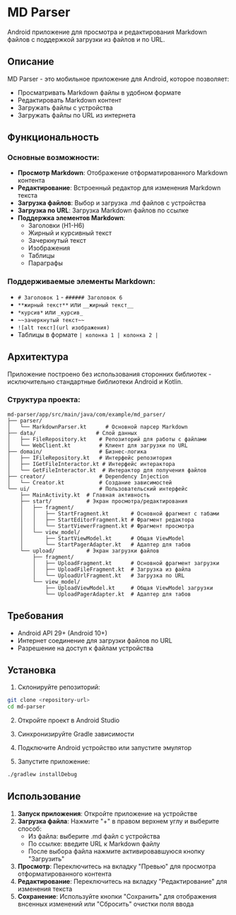 # MD Parser

Android приложение для просмотра и редактирования Markdown файлов с поддержкой загрузки из файлов и по URL.

## Описание

MD Parser - это мобильное приложение для Android, которое позволяет:
- Просматривать Markdown файлы в удобном формате
- Редактировать Markdown контент
- Загружать файлы с устройства
- Загружать файлы по URL из интернета

## Функциональность

### Основные возможности:
- **Просмотр Markdown**: Отображение отформатированного Markdown контента
- **Редактирование**: Встроенный редактор для изменения Markdown текста
- **Загрузка файлов**: Выбор и загрузка .md файлов с устройства
- **Загрузка по URL**: Загрузка Markdown файлов по ссылке
- **Поддержка элементов Markdown**:
  - Заголовки (H1-H6)
  - Жирный и курсивный текст
  - Зачеркнутый текст
  - Изображения
  - Таблицы
  - Параграфы

### Поддерживаемые элементы Markdown:
- `# Заголовок 1` - `###### Заголовок 6`
- `**жирный текст**` или `__жирный текст__`
- `*курсив*` или `_курсив_`
- `~~зачеркнутый текст~~`
- `![alt текст](url изображения)`
- Таблицы в формате `| колонка 1 | колонка 2 |`

## Архитектура

Приложение построено без использования сторонних библиотек - исключительно стандартные библиотеки Android и Kotlin.

### Структура проекта:

```
md-parser/app/src/main/java/com/example/md_parser/
├── parser/
│   └── MarkdownParser.kt      # Основной парсер Markdown
├── data/                   # Слой данных
│   ├── FileRepository.kt    # Репозиторий для работы с файлами
│   └── WebClient.kt         # Клиент для загрузки по URL
├── domain/                  # Бизнес-логика
│   ├── IFileRepository.kt   # Интерфейс репозитория
│   ├── IGetFileInteractor.kt # Интерфейс интерактора
│   └── GetFileInteractor.kt  # Интерактор для получения файлов
├── creator/                 # Dependency Injection
│   └── Creator.kt           # Создание зависимостей
└── ui/                      # Пользовательский интерфейс
    ├── MainActivity.kt  # Главная активность
    ├── start/           # Экран просмотра/редактирования
    │   ├── fragment/
    │   │   ├── StartFragment.kt       # Основной фрагмент с табами
    │   │   ├── StartEditorFragment.kt # Фрагмент редактора
    │   │   └── StartViewerFragment.kt # Фрагмент просмотра
    │   └── view_model/
    │       ├── StartViewModel.kt      # Общая ViewModel
    │       └── StartPagerAdapter.kt   # Адаптер для табов
    └── upload/          # Экран загрузки файлов
        ├── fragment/
        │   ├── UploadFragment.kt      # Основной фрагмент загрузки
        │   ├── UploadFileFragment.kt  # Загрузка из файла
        │   └── UploadUrlFragment.kt   # Загрузка по URL
        └── view_model/
            ├── UploadViewModel.kt     # Общая ViewModel загрузки
            └── UploadPagerAdapter.kt  # Адаптер для табов
```

## Требования

- Android API 29+ (Android 10+)
- Интернет соединение для загрузки файлов по URL
- Разрешение на доступ к файлам устройства

## Установка

1. Склонируйте репозиторий:
```bash
git clone <repository-url>
cd md-parser
```

2. Откройте проект в Android Studio

3. Синхронизируйте Gradle зависимости

4. Подключите Android устройство или запустите эмулятор

5. Запустите приложение:
```bash
./gradlew installDebug
```

## Использование

1. **Запуск приложения**: Откройте приложение на устройстве
2. **Загрузка файла**: Нажмите "+" в правом верхнем углу и выберите способ:
   - Из файла: выберите .md файл с устройства
   - По ссылке: введите URL к Markdown файлу
   - После выбора файла нажмите активировавшуюся кнопку "Загрузить"
3. **Просмотр**: Переключитесь на вкладку "Превью" для просмотра отформатированного контента
4. **Редактирование**: Переключитесь на вкладку "Редактирование" для изменения текста
5. **Сохранение**: Используйте кнопки "Сохранить" для отображения внсенных изменений или "Сбросить" очистки поля ввода
